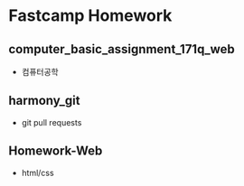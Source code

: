 # Fastcamp Homework

## computer_basic_assignment_171q_web
- 컴퓨터공학

## harmony_git
- git pull requests

## Homework-Web
- html/css